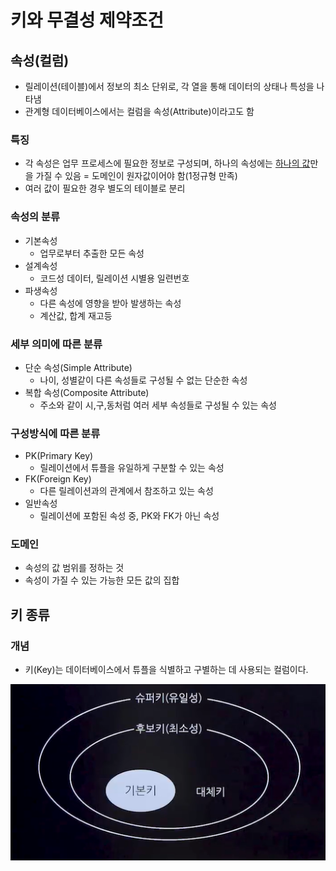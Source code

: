 # 키와 무결성 제약조건
## 속성(컬럼)
- 릴레이션(테이블)에서 정보의 최소 단위로, 각 열을 통해 데이터의 상태나 특성을 나타냄
- 관계형 데이터베이스에서는 컬럼을 속성(Attribute)이라고도 함

### 특징
- 각 속성은 업무 프로세스에 필요한 정보로 구성되며, 하나의 속성에는 <u>하나의 값</u>만을 가질 수 있음 = 도메인이 원자값이어야 함(1정규형 만족)
- 여러 값이 필요한 경우 별도의 테이블로 분리

### 속성의 분류
- 기본속성
  - 업무로부터 추출한 모든 속성
- 설계속성
  - 코드성 데이터, 릴레이션 시별용 일련번호
- 파생속성
  - 다른 속성에 영향을 받아 발생하는 속성
  - 계산값, 합계 재고등
  
### 세부 의미에 따른 분류
- 단순 속성(Simple Attribute)
  - 나이, 성별같이 다른 속성들로 구성될 수 없는 단순한 속성
- 복합 속성(Composite Attribute)
  - 주소와 같이 시,구,동처럼 여러 세부 속성들로 구성될 수 있는 속성

### 구성방식에 따른 분류
- PK(Primary Key)
  - 릴레이션에서 튜플을 유일하게 구분할 수 있는 속성
- FK(Foreign Key)
  - 다른 릴레이션과의 관계에서 참조하고 있는 속성
- 일반속성
  - 릴레이션에 포함된 속성 중, PK와 FK가 아닌 속성

### 도메인
- 속성의 값 범위를 정하는 것
- 속성이 가질 수 있는 가능한 모든 값의 집합

## 키 종류
### 개념
- 키(Key)는 데이터베이스에서 튜플을 식별하고 구별하는 데 사용되는 컬럼이다.

![img](../Img/키의종류.png)

